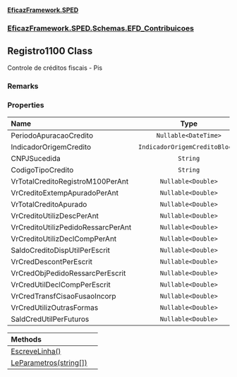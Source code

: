 #### [EficazFramework.SPED](EficazFrameworkSPED.md 'EficazFramework SPED')
### [EficazFramework.SPED.Schemas.EFD_Contribuicoes](EficazFramework.SPED.Schemas.EFD_Contribuicoes.md 'EficazFramework.SPED.Schemas.EFD_Contribuicoes')

## Registro1100 Class

Controle de créditos fiscais - Pis

### Remarks
### Properties

| Name | Type | |
| :--- | :---: | :--- |
| PeriodoApuracaoCredito | `Nullable<DateTime>` |  |
| IndicadorOrigemCredito | `IndicadorOrigemCreditoBloco1` |  |
| CNPJSucedida | `String` |  |
| CodigoTipoCredito | `String` |  |
| VrTotalCreditoRegistroM100PerAnt | `Nullable<Double>` |  |
| VrCreditoExtempApuradoPerAnt | `Nullable<Double>` |  |
| VrTotalCreditoApurado | `Nullable<Double>` |  |
| VrCreditoUtilizDescPerAnt | `Nullable<Double>` |  |
| VrCreditoUtilizPedidoRessarcPerAnt | `Nullable<Double>` |  |
| VrCreditoUtilizDeclCompPerAnt | `Nullable<Double>` |  |
| SaldoCreditoDispUtilPerEscrit | `Nullable<Double>` |  |
| VrCredDescontPerEscrit | `Nullable<Double>` |  |
| VrCredObjPedidoRessarcPerEscrit | `Nullable<Double>` |  |
| VrCredUtilDeclCompPerEscrit | `Nullable<Double>` |  |
| VrCredTransfCisaoFusaoIncorp | `Nullable<Double>` |  |
| VrCredUtilizOutrasFormas | `Nullable<Double>` |  |
| SaldCredUtilPerFuturos | `Nullable<Double>` |  |

| Methods | |
| :--- | :--- |
| [EscreveLinha()](EficazFramework.SPED.Schemas.EFD_Contribuicoes/Registro1100/EscreveLinha().md 'EficazFramework.SPED.Schemas.EFD_Contribuicoes.Registro1100.EscreveLinha()') | |
| [LeParametros(string[])](EficazFramework.SPED.Schemas.EFD_Contribuicoes/Registro1100/LeParametros(string[]).md 'EficazFramework.SPED.Schemas.EFD_Contribuicoes.Registro1100.LeParametros(string[])') | |
